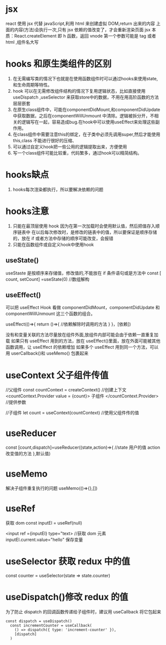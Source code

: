 # jsx

react 使用 jsx 代替 javaScript,利用 html 来创建虚拟 DOM,return 出来的内容
上面的内容(方法)会执行一次,只有 jsx 依赖的值改变了，才会重新渲染页面
jsx 本质：React.createElement 即 h 函数，返回 vnode
第一个参数可能是 tag 或者 html ,组件名大写

# hooks 和原生类组件的区别
 1. 在无需编写类的情况下也就是在使用函数组件时可以通过hooks来使用state,和生命周期等特性。
 1. hook 可以在无需修改组件结构的情况下复用逻辑状态，比如直接使用useDispatch ,useSelector 来获取store中的数据，不用在用高阶函数的方法层层嵌套
 2. 在原生class组件中，可能在componentDidMount,和componentDidUpdate 中获取数据，之后在componentWillUnmount 中清除。逻辑被拆分开，不相关的逻辑写在一起，容易造成bug.在hook中可以使用useEffect来处理这些副作用。
 3. 在class组件中需要注意this的绑定，在子类中必须先调用super,然后才能使用this,class 不能进行很好的压缩、
 4. 可以通过自定义hook把一些公用的逻辑提取出来，方便使用
 5. 写一个class组件可能比较重，代码繁多，通过hook可以精简结构。

# hooks缺点
 1. hooks每次渲染都执行，所以要解决依赖的问题

# hooks注意

1. 只能在最顶层使用 hook
因为在第一次加载时会使用默认值，然后把值存入顺序链表中
在以后每次修改时，是修改的链表中的值，所以要保证是顺序存储的，放在 if 或者方法中存储的顺序可能改变，会报错
2. 只能在函数组件或自定义hook中使用hook

## useState()

useStaste 是按顺序来存储值，修改值的,不能放在 if 条件语句或是方法中
const [ count, setCount] =useState(0) //数组解构

## useEffect()
可以把 useEffect Hook 看做 componentDidMount，componentDidUpdate 和 componentWillUnmount 这三个函数的组合。

useEffect(()=>{
return ()=>{
//依赖解除时调用的方法
}
}，[依赖])

没有和变量关联的方法尽量放在组件外面,放组件内部可能会由于依赖一直重复加载
如果只有 useEffect 用到的方法，放在 useEffect()里面，放在外面可能被其他函数调用，让 useEffect 的依赖增加
如果多个 useEffect 用到同一个方法，可以用 userCallback()和 useMemo() 包裹起来

# useContext 父子组件传值

//父组件
const countContext = createContext() //创建上下文
<countContext.Provider value = {count}> 子组件 </countContext.Provider> //提供参数

//子组件
let count = useContext(countContext) //使用父组件传的值

# useReducer

const [count,dispatch]=useReducer((state,action)=>{
//state 用户的值 action 改变值的方法
},默认值)

# useMemo

解决子组件重复执行的问题
useMemo(()=>{},[])

# useRef

获取 dom
const inputEl = useRef(null)

<input ref ={inputEl} type="text> //获取 dom 元素
inputEl.current.value="hello"
保存变量

# useSelector 获取 redux 中的值

const counter = useSelector(state => state.counter)

# useDispatch()修改 redux 的值

为了防止 dispatch 的回调函数传递给子组件时，建议用 useCallback 将它包起来

```
const dispatch = useDispatch()
  const incrementCounter = useCallback(
    () => dispatch({ type: 'increment-counter' }),
    [dispatch]
  )
```
